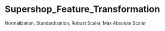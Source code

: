 # Supershop_Feature_Transformation
Normalization, Standardization, Robust Scaler, Max Absolute Scaler
